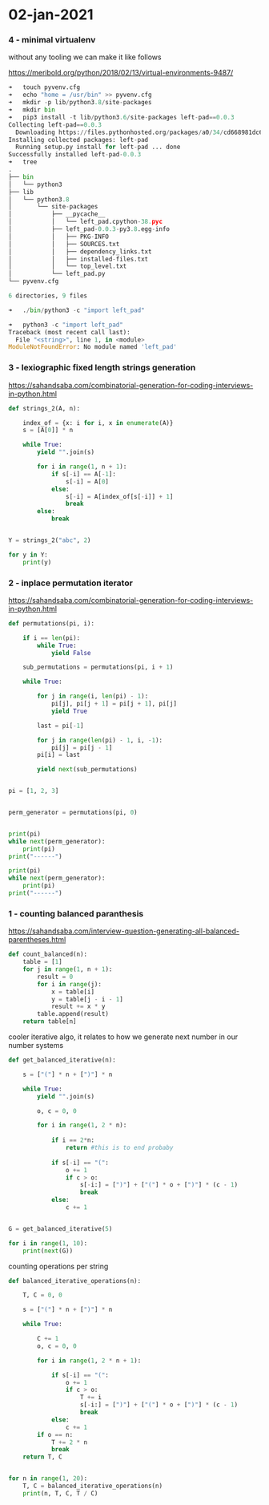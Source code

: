 # 02-jan-2021

### 4 - minimal virtualenv

without any tooling we can make it like follows

https://meribold.org/python/2018/02/13/virtual-environments-9487/

```python
➜   touch pyvenv.cfg
➜   echo "home = /usr/bin" >> pyvenv.cfg
➜   mkdir -p lib/python3.8/site-packages
➜   mkdir bin
➜   pip3 install -t lib/python3.6/site-packages left-pad==0.0.3
Collecting left-pad==0.0.3
  Downloading https://files.pythonhosted.org/packages/a0/34/cd668981dc6818d8a39f1185af8113268ddc71d99b0ba4aa8ceee2a123e7/left-pad-0.0.3.tar.gz
Installing collected packages: left-pad
  Running setup.py install for left-pad ... done
Successfully installed left-pad-0.0.3
➜   tree
.
├── bin
│   └── python3
├── lib
│   └── python3.8
│       └── site-packages
│           ├── __pycache__
│           │   └── left_pad.cpython-38.pyc
│           ├── left_pad-0.0.3-py3.8.egg-info
│           │   ├── PKG-INFO
│           │   ├── SOURCES.txt
│           │   ├── dependency_links.txt
│           │   ├── installed-files.txt
│           │   └── top_level.txt
│           └── left_pad.py
└── pyvenv.cfg

6 directories, 9 files

➜   ./bin/python3 -c "import left_pad"

➜   python3 -c "import left_pad"
Traceback (most recent call last):
  File "<string>", line 1, in <module>
ModuleNotFoundError: No module named 'left_pad'

```


### 3 - lexiographic fixed length strings generation

https://sahandsaba.com/combinatorial-generation-for-coding-interviews-in-python.html

```python
def strings_2(A, n):

    index_of = {x: i for i, x in enumerate(A)}
    s = [A[0]] * n

    while True:
        yield "".join(s)

        for i in range(1, n + 1):
            if s[-i] == A[-1]:
                s[-i] = A[0]
            else:
                s[-i] = A[index_of[s[-i]] + 1]
                break
        else:
            break


Y = strings_2("abc", 2)

for y in Y:
    print(y)
```

### 2 - inplace permutation iterator

https://sahandsaba.com/combinatorial-generation-for-coding-interviews-in-python.html

```python
def permutations(pi, i):

    if i == len(pi):
        while True:
            yield False

    sub_permutations = permutations(pi, i + 1)

    while True:

        for j in range(i, len(pi) - 1):
            pi[j], pi[j + 1] = pi[j + 1], pi[j]
            yield True

        last = pi[-1]

        for j in range(len(pi) - 1, i, -1):
            pi[j] = pi[j - 1]
        pi[i] = last

        yield next(sub_permutations)


pi = [1, 2, 3]


perm_generator = permutations(pi, 0)


print(pi)
while next(perm_generator):
    print(pi)
print("------")

print(pi)
while next(perm_generator):
    print(pi)
print("------")
```

### 1 - counting balanced paranthesis

https://sahandsaba.com/interview-question-generating-all-balanced-parentheses.html

```python
def count_balanced(n):
    table = [1]
    for j in range(1, n + 1):
        result = 0
        for i in range(j):
            x = table[i]
            y = table[j - i - 1]
            result += x * y
        table.append(result)
    return table[n]
```

cooler iterative algo, it relates to how we generate next number in our number systems
```python
def get_balanced_iterative(n):

    s = ["("] * n + [")"] * n

    while True:
        yield "".join(s)

        o, c = 0, 0

        for i in range(1, 2 * n):
        
            if i == 2*n:
                return #this is to end probaby
        
            if s[-i] == "(":
                o += 1
                if c > o:
                    s[-i:] = [")"] + ["("] * o + [")"] * (c - 1)
                    break
            else:
                c += 1


G = get_balanced_iterative(5)

for i in range(1, 10):
    print(next(G))
```

counting operations per string
```python
def balanced_iterative_operations(n):

    T, C = 0, 0

    s = ["("] * n + [")"] * n

    while True:

        C += 1
        o, c = 0, 0

        for i in range(1, 2 * n + 1):

            if s[-i] == "(":
                o += 1
                if c > o:
                    T += i
                    s[-i:] = [")"] + ["("] * o + [")"] * (c - 1)
                    break
            else:
                c += 1
        if o == n:
            T += 2 * n
            break
    return T, C


for n in range(1, 20):
    T, C = balanced_iterative_operations(n)
    print(n, T, C, T / C)
```




